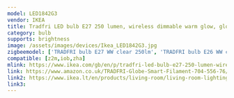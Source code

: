 ```yaml
---
model: LED1842G3
vendor: IKEA
title: Tradfri LED bulb E27 250 lumen, wireless dimmable warm glow, globe brown clear glass
category: bulb
supports: brightness
image: /assets/images/devices/Ikea_LED1842G3.jpg
zigbeemodel: ['TRADFRI bulb E27 WW clear 250lm', 'TRADFRI bulb E26 WW clear 250lm']
compatible: [z2m,iob,zha]
mlink: https://www.ikea.com/gb/en/p/tradfri-led-bulb-e27-250-lumen-wireless-dimmable-warm-glow-globe-brown-clear-glass-70455676/
link: https://www.amazon.co.uk/TRADFRI-Globe-Smart-Filament-704-556-76/dp/B07ZN6B9JF
link2: https://www.ikea.lt/en/products/living-room/living-room-lighting/light-bulbs/tradfri-led-bulb-e27-250-lumen-art-70455676
link3: 
---
```

